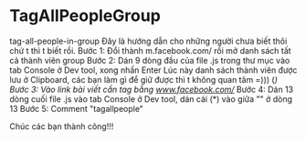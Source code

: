 # TagAllPeopleGroup
tag-all-people-in-group
Đây là hướng dẫn cho những người chưa biết thôi chứ t thì t biết rồi.
Bước 1: Đổi thành m.facebook.com/ rồi mở danh sách tất cả thành viên group
Bước 2: Dán 9 dòng đầu của file .js trong thư mục vào tab Console ở Dev tool, xong nhấn Enter
Lúc này danh sách thành viên được lưu ở Clipboard, các bạn làm gì để giữ được thì t không quan tâm  =))) (*)
Bước 3: Vào link bài viết cần tag bằng www.facebook.com/* 
Bước 4: Dán 13 dòng cuối file .js vào tab Console ở Dev tool, dán cái (*)  vào giữa "" ở dòng 13
Bước 5: Comment "tagallpeople"

Chúc các bạn thành công!!!

